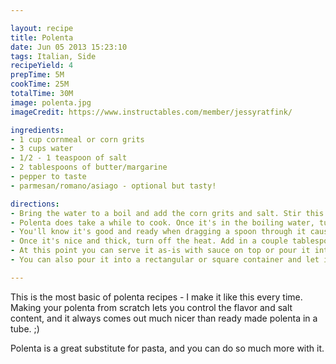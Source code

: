 ```yaml
---

layout: recipe
title: Polenta
date: Jun 05 2013 15:23:10
tags: Italian, Side
recipeYield: 4
prepTime: 5M
cookTime: 25M
totalTime: 30M
image: polenta.jpg
imageCredit: https://www.instructables.com/member/jessyratfink/

ingredients:
- 1 cup cornmeal or corn grits
- 3 cups water
- 1/2 - 1 teaspoon of salt
- 2 tablespoons of butter/margarine
- pepper to taste
- parmesan/romano/asiago - optional but tasty!

directions:
- Bring the water to a boil and add the corn grits and salt. Stir this well!
- Polenta does take a while to cook. Once it's in the boiling water, turn the heat down to low. Simmer this slowly, stirring frequently. When I say frequently, I mean it! Every 2-3 minutes is perfect. The corn grits suck up all the water pretty quick, but it still needs to cook for a while after so it can get stuck to the bottom of the pan really easily.
- You'll know it's good and ready when dragging a spoon through it causes a channel that doesn't fill back up. Your spoon will also be able to stand up in it. :D
- Once it's nice and thick, turn off the heat. Add in a couple tablespoons of butter and some pepper. You can also add some hard cheese at this point!
- At this point you can serve it as-is with sauce on top or pour it into a bowl that's been greased and let it cool for a few minutes and cut it into slices and then serve!
- You can also pour it into a rectangular or square container and let it chill in the fridge for nice slices for lasagna or frying. It's all up to you. :D

---
```


This is the most basic of polenta recipes - I make it like this every time. Making your polenta from scratch lets you control the flavor and salt content, and it always comes out much nicer than ready made polenta in a tube. ;)

Polenta is a great substitute for pasta, and you can do so much more with it.
